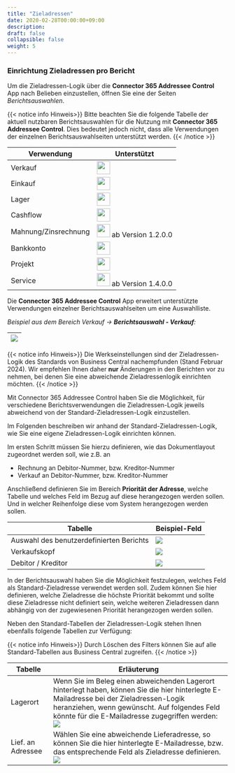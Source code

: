 ```yaml
---
title: "Zieladressen"
date: 2020-02-28T00:00:00+09:00
description: 
draft: false
collapsible: false
weight: 5
---
```

### Einrichtung Zieladressen pro Bericht

Um die Zieladressen-Logik über die **Connector 365 Addressee Control** App nach Belieben einzustellen, öffnen Sie eine der Seiten *Berichtsauswahlen*.

{{< notice info Hinweis>}}
Bitte beachten Sie die folgende Tabelle der aktuell nutzbaren Berichtsauswahlen für die Nutzung mit **Connector 365 Addressee Control**. Dies bedeutet jedoch nicht, dass alle Verwendungen der einzelnen Berichtsauswahlseiten unterstützt werden.
{{< /notice >}}

| Verwendung | Unterstützt|
-------------|-------------
| Verkauf    | <img src="/images/apps/Addresse_Control/tick.png" width=30 >       |
| Einkauf    | <img src="/images/apps/Addresse_Control/tick.png" width=30 >       |
| Lager      | <img src="/images/apps/Addresse_Control/cross.png" width=30 >       |
| Cashflow   | <img src="/images/apps/Addresse_Control/cross.png" width=30 >       |
| Mahnung/Zinsrechnung  | <img src="/images/apps/Addresse_Control/tick.png" width=30 > ab Version 1.2.0.0 |
| Bankkonto | <img src="/images/apps/Addresse_Control/cross.png" width=30 >  |
| Projekt | <img src="/images/apps/Addresse_Control/cross.png" width=30 >  |
| Service | <img src="/images/apps/Addresse_Control/tick.png" width=30 > ab Version 1.4.0.0 |

Die **Connector 365 Addressee Control** App erweitert unterstützte Verwendungen einzelner Berichtsauswahlseiten um eine Auswahlliste.

*Beispiel aus dem Bereich Verkauf -> **Berichtsauswahl - Verkauf**:*

|<img src="/images/apps/Addresse_Control/AddresseeControl_Priorität_der_Adresse_DEU.png" />|
|-|

{{< notice info Hinweis>}}
Die Werkseinstellungen sind der Zieladressen-Logik des Standards von Business Central nachempfunden (Stand Februar 2024). 
Wir empfehlen Ihnen daher **nur** Änderungen in den Berichten vor zu nehmen, bei denen Sie eine abweichende Zieladressenlogik einrichten möchten.
{{< /notice >}}
<p></p>

Mit Connector 365 Addressee Control haben Sie die Möglichkeit, für verschiedene Berichtsverwendungen die Zieladressen-Logik jeweils abweichend von der Standard-Zieladressen-Logik einzustellen.

Im Folgenden beschreiben wir anhand der Standard-Zieladressen-Logik, wie Sie eine eigene Zieladressen-Logik einrichten können.

Im ersten Schritt müssen Sie hierzu definieren, wie das Dokumentlayout zugeordnet werden soll, wie z.B. an 
- Rechnung an Debitor-Nummer, bzw. Kreditor-Nummer
- Verkauf an Debitor-Nummer, bzw. Kreditor-Nummer

Anschließend definieren Sie im Bereich **Priorität der Adresse**, welche Tabelle und welches Feld im Bezug auf diese herangezogen werden sollen. Und in welcher Reihenfolge diese vom System herangezogen werden sollen.

| Tabelle | Beispiel-Feld |
|-|-|
|Auswahl des benutzerdefinierten Berichts | <img src="/images/apps/Addresse_Control/Dokumentenlayouts_Zieladressen.png" /> |
|Verkaufskopf | <img src="/images/apps/Addresse_Control/Belegkopf_Zieladresse_DEU.png" /> |
| Debitor / Kreditor | <img src="/images/apps/Addresse_Control/Debitor_Zieladresse_DEU.png" /> |

In der Berichtsauswahl haben Sie die Möglichkeit festzulegen, welches Feld als Standard-Zieladresse verwendet werden soll. Zudem können Sie hier definieren, welche Zieladresse die höchste Priorität bekommt und sollte diese Zieladresse nicht definiert sein, welche weiteren Zieladressen dann abhängig von der zugewiesenen Priorität herangezogen werden sollen.

Neben den Standard-Tabellen der Zieladressen-Logik stehen Ihnen ebenfalls folgende Tabellen zur Verfügung:

{{< notice info Hinweis>}}
Durch Löschen des Filters können Sie auf alle Standard-Tabellen aus Business Central zugreifen.
{{< /notice >}}
<p></p>

| Tabelle | Erläuterung |
|-|-|
|  Lagerort | Wenn Sie im Beleg einen abweichenden Lagerort hinterlegt haben, können Sie die hier hinterlegte E-Mailadresse bei der Zieladressen-Logik heranziehen, wenn gewünscht. Auf folgendes Feld könnte für die E-Mailadresse zugegriffen werden: <img src="/images/apps/Addresse_Control/Bsp_Mailempfänger_Lagerortcode_DEU.png" /> |
| Lief. an Adressee | Wählen Sie eine abweichende Lieferadresse, so können Sie die hier hinterlegte E-Mailadresse, bzw. das entsprechende Feld als Zieladresse definieren. <img src="/images/apps/Addresse_Control/Bsp_Mailempfänger_LiefanAdresse_DEU.png" /> | 
